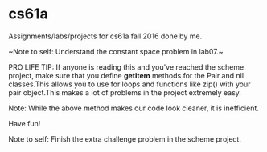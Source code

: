 # cs61a
Assignments/labs/projects for cs61a fall 2016 done by me. 

~Note to self: Understand the constant space problem in lab07.~


PRO LIFE TIP: If anyone is reading this and you've reached the scheme project, make sure that you define __getitem__ methods for the Pair and nil classes.This allows you to use for loops and functions like zip() with your pair object.This makes a lot of problems in the project extremely easy. 

Note: While the above method makes our code look cleaner, it is inefficient. 
 
Have fun!

Note to self: Finish the extra challenge problem in the scheme project. 
